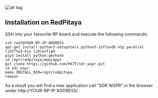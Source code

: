 ![alt tag](https://raw.githubusercontent.com/PA7T/sdr_wspr/master/info/icon.png)


## Installation on RedPitaya
SSH into your favourite RP board and execute the following commands:
```shell
ssh root@YOUR-RP-IP-ADDRESS
apt-get install python3-setuptools python3-influxdb ntp parallel libfftw3-bin libconfig9
pip3 install python-geohash
cd /opt/redpitaya/www/apps
git clone https://github.com/PA7T/sdr_wspr.git
cd sdr_wspr
make INSTALL_DIR=/opt/redpitaya
reboot
```
As a result you will find a new application call "SDR WSPR" in the browser under http://YOUR-RP-IP-ADDRESS/ .
